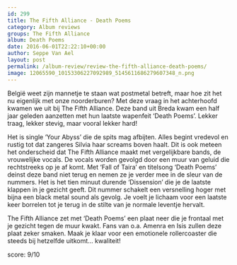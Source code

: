 ```yaml
---
id: 299
title: The Fifth Alliance - Death Poems
category: Album reviews
groups: The Fifth Alliance
album: Death Poems
date: 2016-06-01T22:22:10+00:00
author: Seppe Van Ael
layout: post
permalink: /album-review/review-the-fifth-alliance-death-poems/
image: 12065590_10153306227092989_5145611686279607348_n.png
---
```

België weet zijn mannetje te staan wat postmetal betreft, maar hoe zit het nu eigenlijk met onze noorderburen? Met deze vraag in het achterhoofd kwamen we uit bij The Fifth Alliance. Deze band uit Breda kwam een half jaar geleden aanzetten met hun laatste wapenfeit ‘Death Poems’. Lekker traag, lekker stevig, maar vooral lekker hard!

Het is single ‘Your Abyss’ die de spits mag afbijten. Alles begint vredevol en rustig tot dat zangeres Silvia haar screams boven haalt. Dit is ook meteen het onderscheid dat The Fifth Alliance maakt met vergelijkbare bands, de vrouwelijke vocals. De vocals worden gevolgd door een muur van geluid die rechtstreeks op je af komt. Met ‘Fall of Taira’ en titelsong ‘Death Poems’ deinst deze band niet terug en nemen ze je verder mee in de sleur van de nummers. Het is het tien minuut durende ‘Dissension’ die je de laatste klappen in je gezicht geeft. Dit nummer schakelt een versnelling hoger met bijna een black metal sound als gevolg. Je voelt je lichaam voor een laatste keer borrelen tot je terug in de stilte van je normale leventje hervalt.

The Fifth Alliance zet met ‘Death Poems’ een plaat neer die je frontaal met je gezicht tegen de muur kwakt. Fans van o.a. Amenra en Isis zullen deze plaat zeker smaken. Maak je klaar voor een emotionele rollercoaster die steeds bij hetzelfde uitkomt… kwaliteit!

score: 9/10
